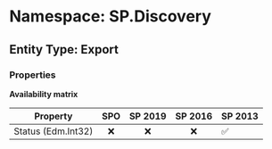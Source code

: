 # Namespace: SP.Discovery

## Entity Type: Export

### Properties

**Availability matrix**

Property | SPO | SP 2019 | SP 2016 | SP 2013
----------|:---:|:-------:|:-------:|:-------
Status (Edm.Int32) | ❌ | ❌ | ❌ | ✅